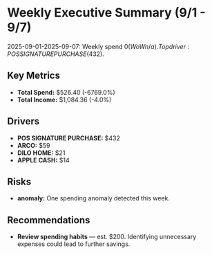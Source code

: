 # Weekly Executive Summary (9/1 - 9/7)

2025-09-01-2025-09-07: Weekly spend $0 (WoW n/a). Top driver: POS SIGNATURE PURCHASE ($432).

## Key Metrics
- **Total Spend:** $526.40 (-6769.0%)
- **Total Income:** $1,084.36 (-4.0%)

## Drivers
- **POS SIGNATURE PURCHASE:** $432
- **ARCO:** $59
- **DILO HOME:** $21
- **APPLE CASH:** $14

## Risks
- **anomaly:** One spending anomaly detected this week.

## Recommendations
- **Review spending habits** — est. $200. Identifying unnecessary expenses could lead to further savings.
